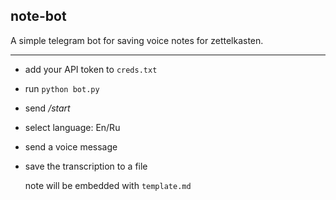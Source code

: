 ## note-bot

A simple telegram bot for saving voice notes for zettelkasten.

---
- add your API token to ```creds.txt```
- run ```python bot.py```
- send */start*
- select language: En/Ru
- send a voice message
- save the transcription to a file
  
  note will be embedded with ```template.md```